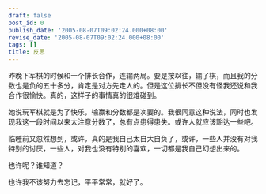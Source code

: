 ```yaml
---
draft: false
post_id: 0
publish_date: '2005-08-07T09:02:24.000+08:00'
revise_date: '2005-08-07T09:02:24.000+08:00'
tags: []
title: 反思
---
```


昨晚下军棋的时候和一个排长合作，连输两局。要是按以往，输了棋，而且我的分数也是负的五十多分，肯定是对方先走人的。但是这位排长不但没有怪我还说和我合作很愉快。真的，这样子的事情真的很难碰到。

她说玩军棋就是为了快乐，输赢和分数都是次要的。我很同意这种说法，同时也发现我这一段时间以来太注意分数了，总有点患得患失。或许人就应该豁达一些吧。

临睡前又忽然想到，或许，真的是我自己太自大自负了，或许，一些人并没有对我特别的讨厌，一些人，对我也没有特别的喜欢，一切都是我自己幻想出来的。

也许呢？谁知道？

也许我不该努力去忘记，平平常常，就好了。
